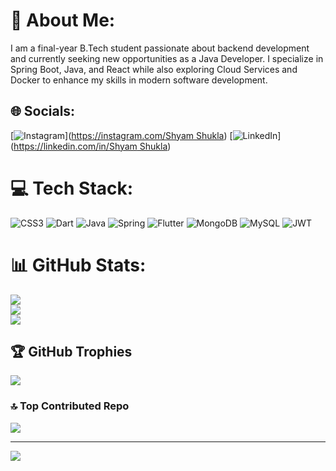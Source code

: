 # 💫 About Me:
I am a final-year B.Tech student passionate about backend development and currently seeking new opportunities as a Java Developer. I specialize in Spring Boot, Java, and React while also exploring Cloud Services and Docker to enhance my skills in modern software development.


## 🌐 Socials:
[![Instagram](https://img.shields.io/badge/Instagram-%23E4405F.svg?logo=Instagram&logoColor=white)]([https://instagram.com/Shyam Shukla](https://www.linkedin.com/in/shyam-shukla-7065b9181/)) [![LinkedIn](https://img.shields.io/badge/LinkedIn-%230077B5.svg?logo=linkedin&logoColor=white)]([https://linkedin.com/in/Shyam Shukla](https://www.linkedin.com/in/shyam-shukla-7065b9181/)) 

# 💻 Tech Stack:
![CSS3](https://img.shields.io/badge/css3-%231572B6.svg?style=for-the-badge&logo=css3&logoColor=white) ![Dart](https://img.shields.io/badge/dart-%230175C2.svg?style=for-the-badge&logo=dart&logoColor=white) ![Java](https://img.shields.io/badge/java-%23ED8B00.svg?style=for-the-badge&logo=openjdk&logoColor=white) ![Spring](https://img.shields.io/badge/spring-%236DB33F.svg?style=for-the-badge&logo=spring&logoColor=white) ![Flutter](https://img.shields.io/badge/Flutter-%2302569B.svg?style=for-the-badge&logo=Flutter&logoColor=white) ![MongoDB](https://img.shields.io/badge/MongoDB-%234ea94b.svg?style=for-the-badge&logo=mongodb&logoColor=white) ![MySQL](https://img.shields.io/badge/mysql-4479A1.svg?style=for-the-badge&logo=mysql&logoColor=white) ![JWT](https://img.shields.io/badge/JWT-black?style=for-the-badge&logo=JSON%20web%20tokens)
# 📊 GitHub Stats:
![](https://github-readme-stats.vercel.app/api?username=ShyamShu&theme=dark&hide_border=false&include_all_commits=false&count_private=false)<br/>
![](https://github-readme-streak-stats.herokuapp.com/?user=ShyamShu&theme=dark&hide_border=false)<br/>
![](https://github-readme-stats.vercel.app/api/top-langs/?username=ShyamShu&theme=dark&hide_border=false&include_all_commits=false&count_private=false&layout=compact)

## 🏆 GitHub Trophies
![](https://github-profile-trophy.vercel.app/?username=ShyamShu&theme=radical&no-frame=false&no-bg=true&margin-w=4)

### 🔝 Top Contributed Repo
![](https://github-contributor-stats.vercel.app/api?username=ShyamShu&limit=5&theme=dark&combine_all_yearly_contributions=true)

---
[![](https://visitcount.itsvg.in/api?id=ShyamShu&icon=0&color=0)](https://visitcount.itsvg.in)

<!-- Proudly created with GPRM ( https://gprm.itsvg.in ) -->
